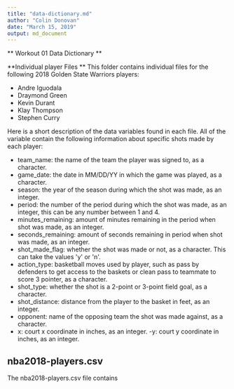 ```yaml
---
title: "data-dictionary.md"
author: "Colin Donovan"
date: "March 15, 2019"
output: md_document
---
```

** Workout 01 Data Dictionary **

**Individual player Files **
This folder contains individual files for the following 2018 Golden State Warriors players:
- Andre Iguodala
- Draymond Green
- Kevin Durant
- Klay Thompson
- Stephen Curry

Here is a short description of the data variables found in each file. All of the variable contain the following information about specific shots made by each player:
- team_name: the name of the team the player was signed to, as a character.
- game_date: the date in MM/DD/YY in which the game was played, as a character.
- season: the year of the season during which the shot was made, as an integer.
- period: the number of the period during which the shot was made, as an integer, this can be any number between 1 and 4.
- minutes_remaining: amount of minutes remaining in the period when shot was made, as an integer.
- seconds_remaining: amount of seconds remaining in period when shot was made, as an integer.
- shot_made_flag: whether the shot was made or not, as a character. This can take the values 'y' or 'n'.
- action_type: basketball moves used by player, such as pass by defenders to get access to the baskets or clean pass to teammate to score 3 pointer, as a character.
- shot_type: whether the shot is a 2-point or 3-point field goal, as a character.
- shot_distance: distance from the player to the basket in feet, as an integer.
- opponent: name of the opposing team the shot was made against, as a character.
- x: court x coordinate in inches, as an integer.
-y: court y coordinate in inches, as an integer.
## nba2018-players.csv
The nba2018-players.csv file contains